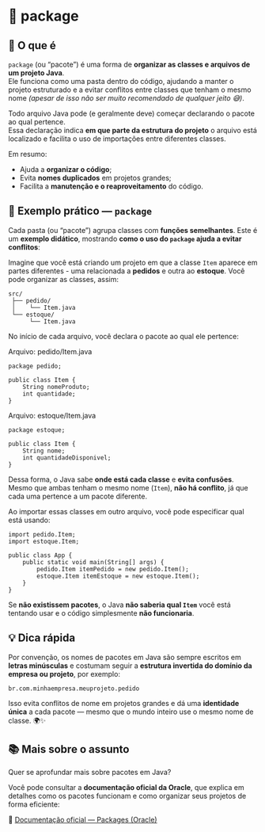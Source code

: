 # 🧠 package

## 💬 O que é

`package` (ou “pacote”) é uma forma de **organizar as classes e arquivos de um projeto Java**.  
Ele funciona como uma pasta dentro do código, ajudando a manter o projeto estruturado e a evitar 
conflitos entre classes que tenham o mesmo nome *(apesar de isso não ser muito recomendado de qualquer jeito 😅)*.

Todo arquivo Java pode (e geralmente deve) começar declarando o pacote ao qual pertence.  
Essa declaração indica **em que parte da estrutura do projeto** o arquivo está localizado e facilita 
o uso de importações entre diferentes classes.

Em resumo:
- Ajuda a **organizar o código**;
- Evita **nomes duplicados** em projetos grandes;
- Facilita a **manutenção e o reaproveitamento** do código.

## 🧩 Exemplo prático — `package`

Cada pasta (ou “pacote”) agrupa classes com **funções semelhantes**.
Este é um **exemplo didático**, mostrando **como o uso do `package` ajuda a evitar conflitos**:

Imagine que você está criando um projeto em que a classe `Item` aparece em partes diferentes - uma relacionada a **pedidos** e outra ao **estoque**.
Você pode organizar as classes, assim:

```
src/
 ├── pedido/
 │    └── Item.java
 └── estoque/
      └── Item.java
```

No início de cada arquivo, você declara o pacote ao qual ele pertence:

Arquivo: pedido/Item.java
```
package pedido;

public class Item {
    String nomeProduto;
    int quantidade;
}
```

Arquivo: estoque/Item.java
```
package estoque;

public class Item {
    String nome;
    int quantidadeDisponivel;
}
```

Dessa forma, o Java sabe **onde está cada classe** e **evita confusões**.
Mesmo que ambas tenham o mesmo nome (`Item`), **não há conflito**, já que cada uma pertence a um pacote diferente.

Ao importar essas classes em outro arquivo, você pode especificar qual está usando:

```
import pedido.Item;
import estoque.Item;

public class App {
    public static void main(String[] args) {
        pedido.Item itemPedido = new pedido.Item();
        estoque.Item itemEstoque = new estoque.Item();
    }
}
```

Se **não existissem pacotes**, o Java **não saberia qual `Item`** você está tentando usar e o código simplesmente **não funcionaria**.

## 💡 Dica rápida

Por convenção, os nomes de pacotes em Java são sempre escritos em **letras minúsculas** e costumam seguir a **estrutura invertida do 
domínio da empresa ou projeto**, por exemplo:

```
br.com.minhaempresa.meuprojeto.pedido
```

Isso evita conflitos de nome em projetos grandes e dá uma **identidade única** a cada pacote — mesmo que o mundo inteiro use o mesmo nome de classe. 🌍✨

## 📚 Mais sobre o assunto

Quer se aprofundar mais sobre pacotes em Java?

Você pode consultar a **documentação oficial da Oracle**, que explica em detalhes como os pacotes funcionam e como organizar seus projetos de forma eficiente:

🔗 [Documentação oficial — Packages (Oracle)](https://docs.oracle.com/javase/tutorial/java/package/index.html)

